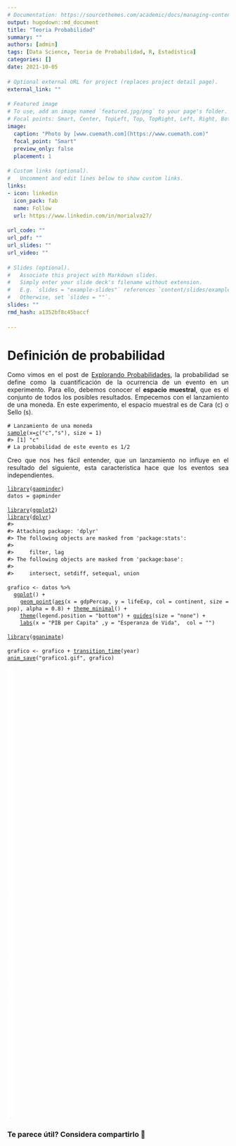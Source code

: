 ```yaml
---
# Documentation: https://sourcethemes.com/academic/docs/managing-content/
output: hugodown::md_document
title: "Teoria Probabilidad"
summary: ""
authors: [admin]
tags: [Data Science, Teoria de Probabilidad, R, Estadística]
categories: []
date: 2021-10-05

# Optional external URL for project (replaces project detail page).
external_link: ""

# Featured image
# To use, add an image named `featured.jpg/png` to your page's folder.
# Focal points: Smart, Center, TopLeft, Top, TopRight, Left, Right, BottomLeft, Bottom, BottomRight.
image:
  caption: "Photo by [www.cuemath.com](https://www.cuemath.com)"
  focal_point: "Smart"
  preview_only: false
  placement: 1

# Custom links (optional).
#   Uncomment and edit lines below to show custom links.
links:
- icon: linkedin
  icon_pack: fab
  name: Follow
  url: https://www.linkedin.com/in/morialva27/

url_code: ""
url_pdf: ""
url_slides: ""
url_video: ""

# Slides (optional).
#   Associate this project with Markdown slides.
#   Simply enter your slide deck's filename without extension.
#   E.g. `slides = "example-slides"` references `content/slides/example-slides.md`.
#   Otherwise, set `slides = ""`.
slides: ""
rmd_hash: a1352bf8c45baccf

---
```


<div style="text-align: justify">

# Definición de probabilidad

Como vimos en el post de [Explorando Probabilidades](https://www.dmorialva.com/post/explorando-informacion/), la probabilidad se define como la cuantificación de la ocurrencia de un evento en un experimento. Para ello, debemos conocer el **espacio muestral**, que es el conjunto de todos los posibles resultados. Empecemos con el lanzamiento de una moneda. En este experimento, el espacio muestral es de Cara (c) o Sello (s).

<div class="highlight">

<pre class='chroma'><code class='language-r' data-lang='r'><span class='c'># Lanzamiento de una moneda</span>
<span class='nf'><a href='https://rdrr.io/r/base/sample.html'>sample</a></span><span class='o'>(</span>x<span class='o'>=</span><span class='nf'><a href='https://rdrr.io/r/base/c.html'>c</a></span><span class='o'>(</span><span class='s'>"c"</span>,<span class='s'>"s"</span><span class='o'>)</span>, size <span class='o'>=</span> <span class='m'>1</span><span class='o'>)</span>
<span class='c'>#&gt; [1] "c"</span>
<span class='c'># La probabilidad de este evento es 1/2</span></code></pre>

</div>

Creo que nos hes fácil entender, que un lanzamiento no influye en el resultado del siguiente, esta caracteristica hace que los eventos sea independientes.

<div class="highlight">

<pre class='chroma'><code class='language-r' data-lang='r'><span class='kr'><a href='https://rdrr.io/r/base/library.html'>library</a></span><span class='o'>(</span><span class='nv'><a href='https://github.com/jennybc/gapminder'>gapminder</a></span><span class='o'>)</span>
<span class='nv'>datos</span> <span class='o'>=</span> <span class='nv'>gapminder</span>

<span class='kr'><a href='https://rdrr.io/r/base/library.html'>library</a></span><span class='o'>(</span><span class='nv'><a href='https://ggplot2.tidyverse.org'>ggplot2</a></span><span class='o'>)</span>
<span class='kr'><a href='https://rdrr.io/r/base/library.html'>library</a></span><span class='o'>(</span><span class='nv'><a href='https://dplyr.tidyverse.org'>dplyr</a></span><span class='o'>)</span>
<span class='c'>#&gt; </span>
<span class='c'>#&gt; Attaching package: 'dplyr'</span>
<span class='c'>#&gt; The following objects are masked from 'package:stats':</span>
<span class='c'>#&gt; </span>
<span class='c'>#&gt;     filter, lag</span>
<span class='c'>#&gt; The following objects are masked from 'package:base':</span>
<span class='c'>#&gt; </span>
<span class='c'>#&gt;     intersect, setdiff, setequal, union</span>

<span class='nv'>grafico</span> <span class='o'>&lt;-</span> <span class='nv'>datos</span> <span class='o'>%&gt;%</span>
  <span class='nf'><a href='https://ggplot2.tidyverse.org/reference/ggplot.html'>ggplot</a></span><span class='o'>(</span><span class='o'>)</span> <span class='o'>+</span> 
    <span class='nf'><a href='https://ggplot2.tidyverse.org/reference/geom_point.html'>geom_point</a></span><span class='o'>(</span><span class='nf'><a href='https://ggplot2.tidyverse.org/reference/aes.html'>aes</a></span><span class='o'>(</span>x <span class='o'>=</span> <span class='nv'>gdpPercap</span>, y <span class='o'>=</span> <span class='nv'>lifeExp</span>, col <span class='o'>=</span> <span class='nv'>continent</span>, size <span class='o'>=</span> <span class='nv'>pop</span><span class='o'>)</span>, alpha <span class='o'>=</span> <span class='m'>0.8</span><span class='o'>)</span> <span class='o'>+</span> <span class='nf'><a href='https://ggplot2.tidyverse.org/reference/ggtheme.html'>theme_minimal</a></span><span class='o'>(</span><span class='o'>)</span> <span class='o'>+</span> 
    <span class='nf'><a href='https://ggplot2.tidyverse.org/reference/theme.html'>theme</a></span><span class='o'>(</span>legend.position <span class='o'>=</span> <span class='s'>"bottom"</span><span class='o'>)</span> <span class='o'>+</span> <span class='nf'><a href='https://ggplot2.tidyverse.org/reference/guides.html'>guides</a></span><span class='o'>(</span>size <span class='o'>=</span> <span class='s'>"none"</span><span class='o'>)</span> <span class='o'>+</span> 
    <span class='nf'><a href='https://ggplot2.tidyverse.org/reference/labs.html'>labs</a></span><span class='o'>(</span>x <span class='o'>=</span> <span class='s'>"PIB per Capita"</span> ,y <span class='o'>=</span> <span class='s'>"Esperanza de Vida"</span>,  col <span class='o'>=</span> <span class='s'>""</span><span class='o'>)</span> 

<span class='kr'><a href='https://rdrr.io/r/base/library.html'>library</a></span><span class='o'>(</span><span class='nv'><a href='https://gganimate.com'>gganimate</a></span><span class='o'>)</span>

<span class='nv'>grafico</span> <span class='o'>&lt;-</span> <span class='nv'>grafico</span> <span class='o'>+</span> <span class='nf'><a href='https://gganimate.com/reference/transition_time.html'>transition_time</a></span><span class='o'>(</span><span class='nv'>year</span><span class='o'>)</span>
<span class='nf'><a href='https://gganimate.com/reference/anim_save.html'>anim_save</a></span><span class='o'>(</span><span class='s'>"grafico1.gif"</span>, <span class='nv'>grafico</span><span class='o'>)</span></code></pre>

</div>

![Image](grafico1.gif "fig:")
<div/>

### Te parece útil? Considera compartirlo 🙌

